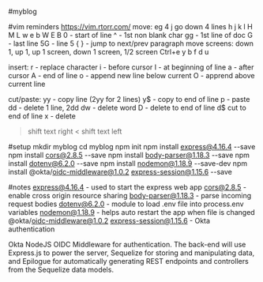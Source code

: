 #myblog

#vim reminders
https://vim.rtorr.com/
move: eg 4 j go down 4 lines
h j k l
H M L
w e b
W E B
0 - start of line
^ - 1st non blank char
gg - 1st line of doc
G - last line
5G - line 5
{ } - jump to next/prev paragraph
move screens: down 1, up 1, up 1 screen, down 1 screen, 1/2 screen
Ctrl+e y b f d u

insert:
r - replace character
i - before cursor
I - at beginning of line
a - after cursor
A - end of line
o - append new line below current
O - apprend above current line

cut/paste:
yy - copy line (2yy for 2 lines)
y$ - copy to end of line
p - paste
dd - delete 1 line, 2dd
dw - delete word
D - delete to end of line
d$ cut to end of line
x - delete
> shift text right
< shift text left

#setup
mkdir myblog
cd myblog
npm init
npm install express@4.16.4 --save
npm install cors@2.8.5 --save
npm install body-parser@1.18.3 --save
npm install dotenv@6.2.0 --save
npm install nodemon@1.18.9 --save-dev
npm install @okta/oidc-middleware@1.0.2 express-session@1.15.6 --save

#notes
express@4.16.4 - used to start the express web app
cors@2.8.5 - enable cross origin resource sharing
body-parser@1.18.3 - parse incoming request bodies
dotenv@6.2.0 - module to load .env file into process.env variables
nodemon@1.18.9 - helps auto restart the app when file is changed
@okta/oidc-middleware@1.0.2 express-session@1.15.6 - Okta authentication

Okta NodeJS OIDC Middleware for authentication. The back-end will use Express.js to power the server, Sequelize for storing and manipulating data, and Epilogue for automatically generating REST endpoints and controllers from the Sequelize data models.